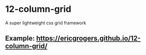 # 12-column-grid

A super lightweight css grid framework

## Example: https://ericgrogers.github.io/12-column-grid/
